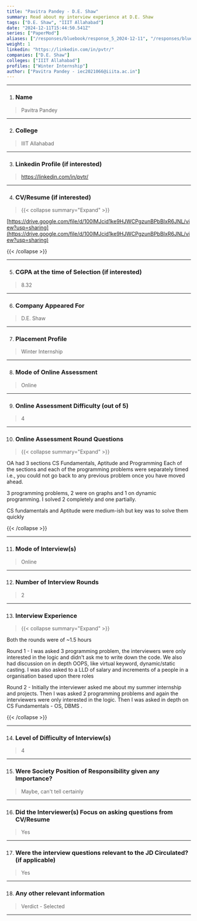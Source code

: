 ```yaml
---
title: "Pavitra Pandey - D.E. Shaw"
summary: Read about my interview experience at D.E. Shaw
tags: ["D.E. Shaw", "IIIT Allahabad"]
date: "2024-12-11T15:44:50.541Z"
series: ["PaperMod"]
aliases: ["/responses/bluebook/response_5_2024-12-11", "/responses/bluebook/pavitra-pandey-d.e.-shaw"]
weight: 1
linkedin: "https://linkedin.com/in/pvtr/"
companies: ["D.E. Shaw"]
colleges: ["IIIT Allahabad"]
profiles: ["Winter Internship"]
author: ["Pavitra Pandey - iec2021066@iiita.ac.in"]
---
```

---
1. ### Name

> Pavitra Pandey

---

2. ### College

> IIIT Allahabad

---

3. ### Linkedin Profile (if interested)

> https://linkedin.com/in/pvtr/

---

4. ### CV/Resume (if interested)

> {{< collapse summary="Expand" >}}

[https://drive.google.com/file/d/100lMJcid1ke9HJWCPgzunBPbBIxR6JNL/view?usp=sharing](https://drive.google.com/file/d/100lMJcid1ke9HJWCPgzunBPbBIxR6JNL/view?usp=sharing)

{{< /collapse >}}

---

5. ### CGPA at the time of Selection (if interested) 

> 8.32

---

6. ### Company Appeared For

> D.E. Shaw

---

7. ### Placement Profile

> Winter Internship

---

8. ### Mode of Online Assessment

> Online

---

9. ### Online Assessment Difficulty (out of 5)

> 4

---

10. ### Online Assessment Round Questions

> {{< collapse summary="Expand" >}}

OA had 3 sections CS Fundamentals, Aptitude and Programming
Each of the sections and each of the programming problems were separately timed i.e., you could not go back to any previous problem once you have moved ahead.

3 programming problems, 2 were on graphs and 1 on dynamic programming. I solved 2 completely and one partially.

CS fundamentals and Aptitude were medium-ish but key was to solve them quickly 

{{< /collapse >}}

---

11. ### Mode of Interview(s)

> Online

---

12. ### Number of Interview Rounds

> 2

---

13. ### Interview Experience

> {{< collapse summary="Expand" >}}

Both the rounds were of ~1.5 hours

Round 1 - I was asked 3 programming problem, the interviewers were only interested in the logic and didn't ask me to write down the code. We also had discussion on in depth OOPS, like virtual keyword, dynamic/static casting. I was also asked to a LLD of salary and increments of a people in a organisation based upon there roles

Round 2 - Initially the interviewer asked me about my summer internship and projects. Then I was asked 2 programming problems and again the interviewers were only interested in the logic. Then I was asked in depth on CS Fundamentals - OS, DBMS . 

{{< /collapse >}}

---

14. ### Level of Difficulty of Interview(s)

> 4

---

15. ### Were Society Position of Responsibility given any Importance?

> Maybe, can't tell certainly

---

16. ### Did the Interviewer(s) Focus on asking questions from CV/Resume

> Yes

---

17. ### Were the interview questions relevant to the JD Circulated? (if applicable)

> Yes

---

18. ### Any other relevant information

> Verdict - Selected

---

